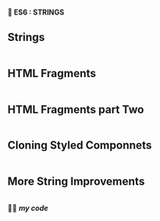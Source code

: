 #### 🎯 ES6 : STRINGS
## Strings
```js
```

## HTML Fragments
```js
```

## HTML Fragments part Two
```js
```

## Cloning Styled Componnets
```js
```

## More String Improvements
```js
```




👍🏿 ***my code***



